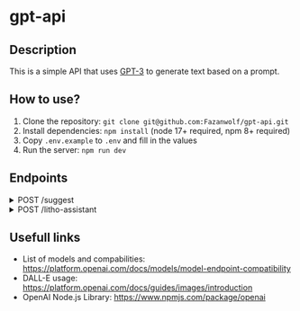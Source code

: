 # gpt-api

## Description

This is a simple API that uses [GPT-3](https://platform.openai.com/docs/api-reference) to generate text based on a prompt.

## How to use?

1. Clone the repository: `git clone git@github.com:Fazanwolf/gpt-api.git`
2. Install dependencies: `npm install` (node 17+ required, npm 8+ required)
3. Copy `.env.example` to `.env` and fill in the values
4. Run the server: `npm run dev`

## Endpoints

<details><summary>POST /suggest</summary><blockquote>

Endpoint to get suggestions from a prompt.

<details><summary>Body example</summary>

```json
{
"model": "One models from the list", // optional, default: gpt-3.5-turbo
"prompt": "Your prompt input"
}
```

</details>

<details><summary>Response example</summary>

```json
{
  "output": "Your output response"
}
```

</details>

<details><summary>Error codes</summary>

- 400: Bad request

</details>
</blockquote></details>

<details><summary>POST /litho-assistant</summary><blockquote>

Endpoint to get information about a stone in lithotherapy.

<details><summary>Body example</summary>

```json
{
  "prompt": "The prompt that will be used to generate the response",
  "nbWords": "Number of words wanted in the response" // optional, default: no limit
}
```

</details>

<details><summary>Response example</summary>

```json
{
  "output": "Your output response"
}
```

</details>

<details><summary>Error codes</summary>

- 400: Bad request

</details>
</blockquote></details>


## Usefull links

- List of models and compabilities: https://platform.openai.com/docs/models/model-endpoint-compatibility
- DALL-E usage: https://platform.openai.com/docs/guides/images/introduction
- OpenAI Node.js Library: https://www.npmjs.com/package/openai